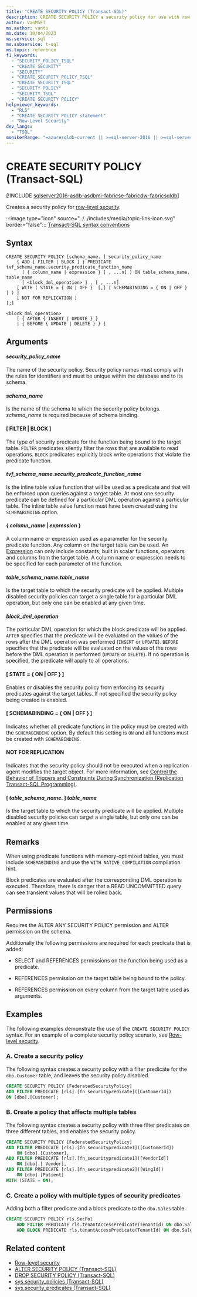 ```yaml
---
title: "CREATE SECURITY POLICY (Transact-SQL)"
description: CREATE SECURITY POLICY a security policy for use with row-level security.
author: VanMSFT
ms.author: vanto
ms.date: 10/04/2023
ms.service: sql
ms.subservice: t-sql
ms.topic: reference
f1_keywords:
  - "SECURITY_POLICY_TSQL"
  - "CREATE SECURITY"
  - "SECURITY"
  - "CREATE_SECURITY_POLICY_TSQL"
  - "CREATE_SECURITY_TSQL"
  - "SECURITY POLICY"
  - "SECURITY_TSQL"
  - "CREATE SECURITY POLICY"
helpviewer_keywords:
  - "RLS"
  - "CREATE SECURITY POLICY statement"
  - "Row-Level Security"
dev_langs:
  - "TSQL"
monikerRange: "=azuresqldb-current || >=sql-server-2016 || >=sql-server-linux-2017 || =azuresqldb-mi-current || =fabric"
---
```

# CREATE SECURITY POLICY (Transact-SQL)

[!INCLUDE [sqlserver2016-asdb-asdbmi-fabricse-fabricdw-fabricsqldb](../../includes/applies-to-version/sqlserver2016-asdb-asdbmi-fabricse-fabricdw-fabricsqldb.md)]

  Creates a security policy for [row-level security](../../relational-databases/security/row-level-security.md).
  
 :::image type="icon" source="../../includes/media/topic-link-icon.svg" border="false"::: [Transact-SQL syntax conventions](../../t-sql/language-elements/transact-sql-syntax-conventions-transact-sql.md) 
  
## Syntax
  
```syntaxsql
CREATE SECURITY POLICY [schema_name. ] security_policy_name    
    { ADD [ FILTER | BLOCK ] } PREDICATE tvf_schema_name.security_predicate_function_name   
      ( { column_name | expression } [ , ...n] ) ON table_schema_name. table_name    
      [ <block_dml_operation> ] , [ , ...n] 
    [ WITH ( STATE = { ON | OFF }  [,] [ SCHEMABINDING = { ON | OFF } ] ) ]  
    [ NOT FOR REPLICATION ] 
[;]  
  
<block_dml_operation>  
    [ { AFTER { INSERT | UPDATE } }   
    | { BEFORE { UPDATE | DELETE } } ]  
```  

## Arguments

#### *security_policy_name*

 The name of the security policy. Security policy names must comply with the rules for identifiers and must be unique within the database and to its schema.  
  
#### *schema_name*

 Is the name of the schema to which the security policy belongs. *schema_name* is required because of schema binding.  
  
#### [ FILTER | BLOCK ]

 The type of security predicate for the function being bound to the target table. `FILTER` predicates silently filter the rows that are available to read operations. `BLOCK` predicates explicitly block write operations that violate the predicate function.  
  
#### *tvf_schema_name.security_predicate_function_name*

 Is the inline table value function that will be used as a predicate and that will be enforced upon queries against a target table. At most one security predicate can be defined for a particular DML operation against a particular table. The inline table value function must have been created using the `SCHEMABINDING` option.  
  
#### { *column_name* | *expression* }

 A column name or expression used as a parameter for the security predicate function. Any column on the target table can be used. An [Expression](../../t-sql/language-elements/expressions-transact-sql.md) can only include constants, built in scalar functions, operators and columns from the target table. A column name or expression needs to be specified for each parameter of the function.  
  
#### *table_schema_name.table_name*

 Is the target table to which the security predicate will be applied. Multiple disabled security policies can target a single table for a particular DML operation, but only one can be enabled at any given time.  
  
#### *block_dml_operation*

 The particular DML operation for which the block predicate will be applied. `AFTER` specifies that the predicate will be evaluated on the values of the rows after the DML operation was performed (`INSERT` or `UPDATE`). `BEFORE` specifies that the predicate will be evaluated on the values of the rows before the DML operation is performed (`UPDATE` or `DELETE`). If no operation is specified, the predicate will apply to all operations.  
  
#### [ STATE = { ON | OFF } ]

 Enables or disables the security policy from enforcing its security predicates against the target tables. If not specified the security policy being created is enabled.  
  
#### [ SCHEMABINDING = { ON | OFF } ]

 Indicates whether all predicate functions in the policy must be created with the `SCHEMABINDING` option. By default this setting is `ON` and all functions must be created with `SCHEMABINDING`.  
  
#### NOT FOR REPLICATION

 Indicates that the security policy should not be executed when a replication agent modifies the target object. For more information, see [Control the Behavior of Triggers and Constraints During Synchronization (Replication Transact-SQL Programming)](../../relational-databases/replication/control-behavior-of-triggers-and-constraints-in-synchronization.md).  
  
#### [ *table_schema_name*. ] *table_name*

 Is the target table to which the security predicate will be applied. Multiple disabled security policies can target a single table, but only one can be enabled at any given time.  
  

## Remarks

 When using predicate functions with memory-optimized tables, you must include `SCHEMABINDING` and use the `WITH NATIVE_COMPILATION` compilation hint.  
  
 Block predicates are evaluated after the corresponding DML operation is executed. Therefore, there is danger that a READ UNCOMMITTED query can see transient values that will be rolled back.  
  
## Permissions

 Requires the ALTER ANY SECURITY POLICY permission and ALTER permission on the schema.  
  
 Additionally the following permissions are required for each predicate that is added:  
  
-   SELECT and REFERENCES permissions on the function being used as a predicate.  
  
-   REFERENCES permission on the target table being bound to the policy.  
  
-   REFERENCES permission on every column from the target table used as arguments.  
  
## Examples

The following examples demonstrate the use of the `CREATE SECURITY POLICY` syntax. For an example of a complete security policy scenario, see [Row-level security](../../relational-databases/security/row-level-security.md).
  
### A. Create a security policy

 The following syntax creates a security policy with a filter predicate for the `dbo.Customer` table, and leaves the security policy disabled.  
  
```sql
CREATE SECURITY POLICY [FederatedSecurityPolicy]   
ADD FILTER PREDICATE [rls].[fn_securitypredicate]([CustomerId])   
ON [dbo].[Customer];  
```  
  
### B. Create a policy that affects multiple tables


 The following syntax creates a security policy with three filter predicates on three different tables, and enables the security policy.  
  
```sql  
CREATE SECURITY POLICY [FederatedSecurityPolicy]   
ADD FILTER PREDICATE [rls].[fn_securitypredicate1]([CustomerId])   
    ON [dbo].[Customer],  
ADD FILTER PREDICATE [rls].[fn_securitypredicate1]([VendorId])   
    ON [dbo].[ Vendor],  
ADD FILTER PREDICATE [rls].[fn_securitypredicate2]([WingId])   
    ON [dbo].[Patient]  
WITH (STATE = ON);  
```  
  
### C. Create a policy with multiple types of security predicates

 Adding both a filter predicate and a block predicate to the `dbo.Sales` table.  
  
```sql  
CREATE SECURITY POLICY rls.SecPol  
    ADD FILTER PREDICATE rls.tenantAccessPredicate(TenantId) ON dbo.Sales,  
    ADD BLOCK PREDICATE rls.tenantAccessPredicate(TenantId) ON dbo.Sales AFTER INSERT;  
```

## Related content

- [Row-level security](../../relational-databases/security/row-level-security.md)
- [ALTER SECURITY POLICY (Transact-SQL)](../../t-sql/statements/alter-security-policy-transact-sql.md)   
- [DROP SECURITY POLICY (Transact-SQL)](../../t-sql/statements/drop-security-policy-transact-sql.md)   
- [sys.security_policies (Transact-SQL)](../../relational-databases/system-catalog-views/sys-security-policies-transact-sql.md)   
- [sys.security_predicates (Transact-SQL)](../../relational-databases/system-catalog-views/sys-security-predicates-transact-sql.md)
